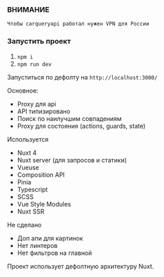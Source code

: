 ### ВНИМАНИЕ
`Чтобы carqueryapi работал нужен VPN для России`

### Запустить проект
1. `npm i`
2. `npm run dev`

Запуститься по дефолту на 
`http://localhost:3000/`



Основное:

- Proxy для api
- API типизировано
- Поиск по наилучшим совпадениям
- Proxy для состояния (actions, guards, state)

Используется

- Nuxt 4
- Nuxt server (для запросов и статики)
- Vueuse
- Composition API
- Pinia
- Typescript
- SCSS
- Vue Style Modules
- Nuxt SSR

Не сделано

- Доп апи для картинок
- Нет линтеров
- Нет фильтров на главной

Проект использует дефолтную архитектуру Nuxt.